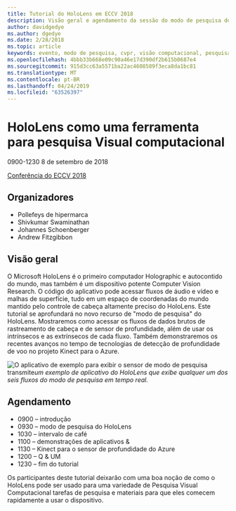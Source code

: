 ```yaml
---
title: Tutorial do HoloLens em ECCV 2018
description: Visão geral e agendamento da sessão do modo de pesquisa do HoloLens, a ser entregue na conferência do ECCV em 8 de setembro de 2018.
author: davidgedye
ms.author: dgedye
ms.date: 2/28/2018
ms.topic: article
keywords: evento, modo de pesquisa, cvpr, visão computacional, pesquisa, HoloLens
ms.openlocfilehash: 4bbb33b668e09c90a46e17d390df2b615b0687e4
ms.sourcegitcommit: 915d3cc63a5571ba22ac4608589f3eca8da1bc81
ms.translationtype: MT
ms.contentlocale: pt-BR
ms.lasthandoff: 04/24/2019
ms.locfileid: "63526397"
---
```

# <a name="hololens-as-a-tool-for-computer-vision-research"></a>HoloLens como uma ferramenta para pesquisa Visual computacional
0900-1230 8 de setembro de 2018

[Conferência do ECCV 2018](https://eccv2018.org)

## <a name="organizers"></a>Organizadores
* Pollefeys de hipermarca
* Shivkumar Swaminathan
* Johannes Schoenberger
* Andrew Fitzgibbon

## <a name="overview"></a>Visão geral
O Microsoft HoloLens é o primeiro computador Holographic e autocontido do mundo, mas também é um dispositivo potente Computer Vision Research.
O código do aplicativo pode acessar fluxos de áudio e vídeo e malhas de superfície, tudo em um espaço de coordenadas do mundo mantido pelo controle de cabeça altamente preciso do HoloLens. Este tutorial se aprofundará no novo recurso de "modo de pesquisa" do HoloLens.
Mostraremos como acessar os fluxos de dados brutos de rastreamento de cabeça e de sensor de profundidade, além de usar os intrínsecos e as extrínsecos de cada fluxo.  Também demonstraremos os recentes avanços no tempo de tecnologias de detecção de profundidade de voo no projeto Kinect para o Azure.

![O aplicativo de exemplo para exibir o sensor](images/sensor-stream-viewer.jpg)
de modo de pesquisa transmite*um exemplo de aplicativo do HoloLens que exibe qualquer um dos seis fluxos do modo de pesquisa em tempo real.*

## <a name="schedule"></a>Agendamento
* 0900 – introdução
* 0930 – modo de pesquisa do HoloLens
* 1030 – intervalo de café
* 1100 – demonstrações de aplicativos &
* 1130 – Kinect para o sensor de profundidade do Azure
* 1200 – Q & UM
* 1230 – fim do tutorial

Os participantes deste tutorial deixarão com uma boa noção de como o HoloLens pode ser usado para uma variedade de Pesquisa Visual Computacional tarefas de pesquisa e materiais para que eles comecem rapidamente a usar o dispositivo.
